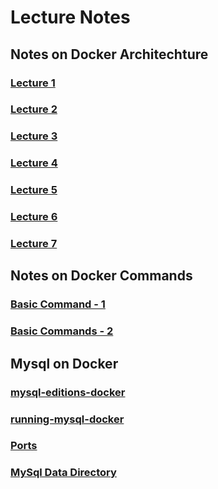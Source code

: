 # Lecture Notes

## Notes on Docker Architechture

### [Lecture 1](./notes/docker-arch/lecture1.md)

### [Lecture 2](./notes/docker-arch/lecture2.md)

### [Lecture 3](./notes/docker-arch/lecture3.md)

### [Lecture 4](./notes/docker-arch/lecture4.md)

### [Lecture 5](./notes/docker-arch/lecture5.md)

### [Lecture 6](./notes/docker-arch/lecture6.md)

### [Lecture 7](./notes/docker-arch/lecture7.md)

## Notes on Docker Commands

### [Basic Command - 1](./docker-commands/1.md)

### [Basic Commands - 2](./docker-commands/2.md)

## Mysql on Docker

### [mysql-editions-docker](./notes/mysql-docker-local/mysql-editions-docker.md)

### [running-mysql-docker](./notes/mysql-docker-local/using-mysql-docker.md)

### [Ports](./notes/mysql-docker-local/ports.md)

### [MySql Data Directory](./notes/mysql-docker-local/mysql-data-directory.md)
